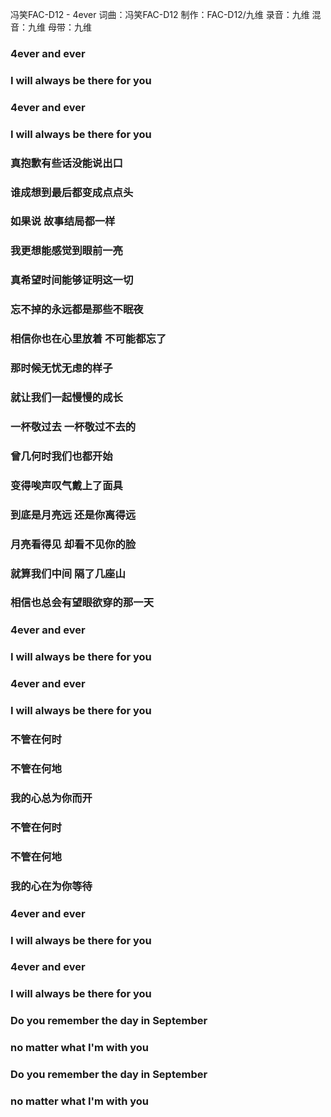 冯笑FAC-D12 - 4ever
词曲：冯笑FAC-D12
制作：FAC-D12/九维
录音：九维
混音：九维
母带：九维

### 4ever and ever
### I will always be there for you
### 4ever and ever
### I will always be there for you
### 真抱歉有些话没能说出口
### 谁成想到最后都变成点点头
### 如果说 故事结局都一样
### 我更想能感觉到眼前一亮
### 真希望时间能够证明这一切
### 忘不掉的永远都是那些不眠夜
### 相信你也在心里放着 不可能都忘了
### 那时候无忧无虑的样子
### 就让我们一起慢慢的成长
### 一杯敬过去 一杯敬过不去的
### 曾几何时我们也都开始
### 变得唉声叹气戴上了面具
### 到底是月亮远 还是你离得远
### 月亮看得见 却看不见你的脸
### 就算我们中间 隔了几座山
### 相信也总会有望眼欲穿的那一天
### 4ever and ever
### I will always be there for you
### 4ever and ever
### I will always be there for you
### 不管在何时
### 不管在何地
### 我的心总为你而开
### 不管在何时
### 不管在何地
### 我的心在为你等待
### 4ever and ever
### I will always be there for you
### 4ever and ever
### I will always be there for you
### Do you remember the day in September
### no matter what I'm with you
### Do you remember the day in September
### no matter what I'm with you
